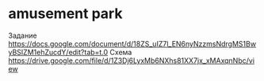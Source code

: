 # amusement park

Задание https://docs.google.com/document/d/18ZS_uIZ7l_EN6nyNzzmsNdrgMS1BwyBSIZM1ehZucdY/edit?tab=t.0
Схема https://drive.google.com/file/d/1Z3Dj6LyxMb6NXhs81XX7jx_xMAxqnNbc/view


<!-- draw.io diagram -->
<div class="mxgraph" style="max-width:100%;border:1px solid transparent;" data-mxgraph="{&quot;highlight&quot;:&quot;#0000ff&quot;,&quot;nav&quot;:true,&quot;resize&quot;:true,&quot;toolbar&quot;:&quot;zoom layers tags lightbox&quot;,&quot;edit&quot;:&quot;_blank&quot;,&quot;xml&quot;:&quot;&lt;mxfile host=\&quot;app.diagrams.net\&quot; agent=\&quot;Mozilla/5.0 (Windows NT 10.0; Win64; x64) AppleWebKit/537.36 (KHTML, like Gecko) Chrome/131.0.0.0 Safari/537.36\&quot; version=\&quot;25.0.1\&quot;&gt;\n  &lt;diagram name=\&quot;Страница — 1\&quot; id=\&quot;RF4iSrnE84l-Y9EoMq87\&quot;&gt;\n    &lt;mxGraphModel dx=\&quot;1050\&quot; dy=\&quot;530\&quot; grid=\&quot;1\&quot; gridSize=\&quot;10\&quot; guides=\&quot;1\&quot; tooltips=\&quot;1\&quot; connect=\&quot;1\&quot; arrows=\&quot;1\&quot; fold=\&quot;1\&quot; page=\&quot;1\&quot; pageScale=\&quot;1\&quot; pageWidth=\&quot;827\&quot; pageHeight=\&quot;1169\&quot; math=\&quot;0\&quot; shadow=\&quot;0\&quot;&gt;\n      &lt;root&gt;\n        &lt;mxCell id=\&quot;0\&quot; /&gt;\n        &lt;mxCell id=\&quot;1\&quot; parent=\&quot;0\&quot; /&gt;\n        &lt;mxCell id=\&quot;vb541RZdxGhZz5tZBBwe-1\&quot; value=\&quot;Парк&amp;amp;nbsp;\&quot; style=\&quot;swimlane;fontStyle=1;align=center;verticalAlign=top;childLayout=stackLayout;horizontal=1;startSize=26;horizontalStack=0;resizeParent=1;resizeParentMax=0;resizeLast=0;collapsible=1;marginBottom=0;whiteSpace=wrap;html=1;\&quot; parent=\&quot;1\&quot; vertex=\&quot;1\&quot;&gt;\n          &lt;mxGeometry x=\&quot;360\&quot; y=\&quot;70\&quot; width=\&quot;160\&quot; height=\&quot;112\&quot; as=\&quot;geometry\&quot; /&gt;\n        &lt;/mxCell&gt;\n        &lt;mxCell id=\&quot;vb541RZdxGhZz5tZBBwe-3\&quot; value=\&quot;\&quot; style=\&quot;line;strokeWidth=1;fillColor=none;align=left;verticalAlign=middle;spacingTop=-1;spacingLeft=3;spacingRight=3;rotatable=0;labelPosition=right;points=[];portConstraint=eastwest;strokeColor=inherit;\&quot; parent=\&quot;vb541RZdxGhZz5tZBBwe-1\&quot; vertex=\&quot;1\&quot;&gt;\n          &lt;mxGeometry y=\&quot;26\&quot; width=\&quot;160\&quot; height=\&quot;8\&quot; as=\&quot;geometry\&quot; /&gt;\n        &lt;/mxCell&gt;\n        &lt;mxCell id=\&quot;vb541RZdxGhZz5tZBBwe-4\&quot; value=\&quot;ДобавитьЛокацию(()\&quot; style=\&quot;text;strokeColor=none;fillColor=none;align=left;verticalAlign=top;spacingLeft=4;spacingRight=4;overflow=hidden;rotatable=0;points=[[0,0.5],[1,0.5]];portConstraint=eastwest;whiteSpace=wrap;html=1;\&quot; parent=\&quot;vb541RZdxGhZz5tZBBwe-1\&quot; vertex=\&quot;1\&quot;&gt;\n          &lt;mxGeometry y=\&quot;34\&quot; width=\&quot;160\&quot; height=\&quot;26\&quot; as=\&quot;geometry\&quot; /&gt;\n        &lt;/mxCell&gt;\n        &lt;mxCell id=\&quot;tom6LmjEW6-5-uyHCCxs-64\&quot; value=\&quot;УбратьЛокацию(()\&quot; style=\&quot;text;strokeColor=none;fillColor=none;align=left;verticalAlign=top;spacingLeft=4;spacingRight=4;overflow=hidden;rotatable=0;points=[[0,0.5],[1,0.5]];portConstraint=eastwest;whiteSpace=wrap;html=1;\&quot; parent=\&quot;vb541RZdxGhZz5tZBBwe-1\&quot; vertex=\&quot;1\&quot;&gt;\n          &lt;mxGeometry y=\&quot;60\&quot; width=\&quot;160\&quot; height=\&quot;26\&quot; as=\&quot;geometry\&quot; /&gt;\n        &lt;/mxCell&gt;\n        &lt;mxCell id=\&quot;tom6LmjEW6-5-uyHCCxs-65\&quot; value=\&quot;ПолучитьСписокЛокаций()\&quot; style=\&quot;text;strokeColor=none;fillColor=none;align=left;verticalAlign=top;spacingLeft=4;spacingRight=4;overflow=hidden;rotatable=0;points=[[0,0.5],[1,0.5]];portConstraint=eastwest;whiteSpace=wrap;html=1;\&quot; parent=\&quot;vb541RZdxGhZz5tZBBwe-1\&quot; vertex=\&quot;1\&quot;&gt;\n          &lt;mxGeometry y=\&quot;86\&quot; width=\&quot;160\&quot; height=\&quot;26\&quot; as=\&quot;geometry\&quot; /&gt;\n        &lt;/mxCell&gt;\n        &lt;mxCell id=\&quot;tom6LmjEW6-5-uyHCCxs-1\&quot; value=\&quot;Локация\&quot; style=\&quot;swimlane;fontStyle=1;align=center;verticalAlign=top;childLayout=stackLayout;horizontal=1;startSize=26;horizontalStack=0;resizeParent=1;resizeParentMax=0;resizeLast=0;collapsible=1;marginBottom=0;whiteSpace=wrap;html=1;\&quot; parent=\&quot;1\&quot; vertex=\&quot;1\&quot;&gt;\n          &lt;mxGeometry x=\&quot;360\&quot; y=\&quot;220\&quot; width=\&quot;160\&quot; height=\&quot;140\&quot; as=\&quot;geometry\&quot; /&gt;\n        &lt;/mxCell&gt;\n        &lt;mxCell id=\&quot;tom6LmjEW6-5-uyHCCxs-2\&quot; value=\&quot;адрес\&quot; style=\&quot;text;strokeColor=none;fillColor=none;align=left;verticalAlign=top;spacingLeft=4;spacingRight=4;overflow=hidden;rotatable=0;points=[[0,0.5],[1,0.5]];portConstraint=eastwest;whiteSpace=wrap;html=1;\&quot; parent=\&quot;tom6LmjEW6-5-uyHCCxs-1\&quot; vertex=\&quot;1\&quot;&gt;\n          &lt;mxGeometry y=\&quot;26\&quot; width=\&quot;160\&quot; height=\&quot;26\&quot; as=\&quot;geometry\&quot; /&gt;\n        &lt;/mxCell&gt;\n        &lt;mxCell id=\&quot;tom6LmjEW6-5-uyHCCxs-3\&quot; value=\&quot;\&quot; style=\&quot;line;strokeWidth=1;fillColor=none;align=left;verticalAlign=middle;spacingTop=-1;spacingLeft=3;spacingRight=3;rotatable=0;labelPosition=right;points=[];portConstraint=eastwest;strokeColor=inherit;\&quot; parent=\&quot;tom6LmjEW6-5-uyHCCxs-1\&quot; vertex=\&quot;1\&quot;&gt;\n          &lt;mxGeometry y=\&quot;52\&quot; width=\&quot;160\&quot; height=\&quot;8\&quot; as=\&quot;geometry\&quot; /&gt;\n        &lt;/mxCell&gt;\n        &lt;mxCell id=\&quot;tom6LmjEW6-5-uyHCCxs-4\&quot; value=\&quot;название\&quot; style=\&quot;text;strokeColor=none;fillColor=none;align=left;verticalAlign=top;spacingLeft=4;spacingRight=4;overflow=hidden;rotatable=0;points=[[0,0.5],[1,0.5]];portConstraint=eastwest;whiteSpace=wrap;html=1;\&quot; parent=\&quot;tom6LmjEW6-5-uyHCCxs-1\&quot; vertex=\&quot;1\&quot;&gt;\n          &lt;mxGeometry y=\&quot;60\&quot; width=\&quot;160\&quot; height=\&quot;30\&quot; as=\&quot;geometry\&quot; /&gt;\n        &lt;/mxCell&gt;\n        &lt;mxCell id=\&quot;tom6LmjEW6-5-uyHCCxs-74\&quot; value=\&quot;Время работы&amp;lt;div&amp;gt;статус&amp;lt;/div&amp;gt;\&quot; style=\&quot;text;strokeColor=none;fillColor=none;align=left;verticalAlign=top;spacingLeft=4;spacingRight=4;overflow=hidden;rotatable=0;points=[[0,0.5],[1,0.5]];portConstraint=eastwest;whiteSpace=wrap;html=1;\&quot; parent=\&quot;tom6LmjEW6-5-uyHCCxs-1\&quot; vertex=\&quot;1\&quot;&gt;\n          &lt;mxGeometry y=\&quot;90\&quot; width=\&quot;160\&quot; height=\&quot;50\&quot; as=\&quot;geometry\&quot; /&gt;\n        &lt;/mxCell&gt;\n        &lt;mxCell id=\&quot;RtEGrXUsk23A1sywz_Gm-15\&quot; style=\&quot;edgeStyle=orthogonalEdgeStyle;rounded=0;orthogonalLoop=1;jettySize=auto;html=1;exitX=0.5;exitY=0;exitDx=0;exitDy=0;\&quot; parent=\&quot;1\&quot; source=\&quot;tom6LmjEW6-5-uyHCCxs-16\&quot; target=\&quot;tom6LmjEW6-5-uyHCCxs-69\&quot; edge=\&quot;1\&quot;&gt;\n          &lt;mxGeometry relative=\&quot;1\&quot; as=\&quot;geometry\&quot; /&gt;\n        &lt;/mxCell&gt;\n        &lt;mxCell id=\&quot;tom6LmjEW6-5-uyHCCxs-16\&quot; value=\&quot;Театр\&quot; style=\&quot;swimlane;fontStyle=1;align=center;verticalAlign=top;childLayout=stackLayout;horizontal=1;startSize=26;horizontalStack=0;resizeParent=1;resizeParentMax=0;resizeLast=0;collapsible=1;marginBottom=0;whiteSpace=wrap;html=1;\&quot; parent=\&quot;1\&quot; vertex=\&quot;1\&quot;&gt;\n          &lt;mxGeometry x=\&quot;200\&quot; y=\&quot;499\&quot; width=\&quot;160\&quot; height=\&quot;86\&quot; as=\&quot;geometry\&quot; /&gt;\n        &lt;/mxCell&gt;\n        &lt;mxCell id=\&quot;tom6LmjEW6-5-uyHCCxs-17\&quot; value=\&quot;время до сеанса (билет)\&quot; style=\&quot;text;strokeColor=none;fillColor=none;align=left;verticalAlign=top;spacingLeft=4;spacingRight=4;overflow=hidden;rotatable=0;points=[[0,0.5],[1,0.5]];portConstraint=eastwest;whiteSpace=wrap;html=1;\&quot; parent=\&quot;tom6LmjEW6-5-uyHCCxs-16\&quot; vertex=\&quot;1\&quot;&gt;\n          &lt;mxGeometry y=\&quot;26\&quot; width=\&quot;160\&quot; height=\&quot;26\&quot; as=\&quot;geometry\&quot; /&gt;\n        &lt;/mxCell&gt;\n        &lt;mxCell id=\&quot;tom6LmjEW6-5-uyHCCxs-18\&quot; value=\&quot;\&quot; style=\&quot;line;strokeWidth=1;fillColor=none;align=left;verticalAlign=middle;spacingTop=-1;spacingLeft=3;spacingRight=3;rotatable=0;labelPosition=right;points=[];portConstraint=eastwest;strokeColor=inherit;\&quot; parent=\&quot;tom6LmjEW6-5-uyHCCxs-16\&quot; vertex=\&quot;1\&quot;&gt;\n          &lt;mxGeometry y=\&quot;52\&quot; width=\&quot;160\&quot; height=\&quot;8\&quot; as=\&quot;geometry\&quot; /&gt;\n        &lt;/mxCell&gt;\n        &lt;mxCell id=\&quot;tom6LmjEW6-5-uyHCCxs-19\&quot; value=\&quot;список актеров\&quot; style=\&quot;text;strokeColor=none;fillColor=none;align=left;verticalAlign=top;spacingLeft=4;spacingRight=4;overflow=hidden;rotatable=0;points=[[0,0.5],[1,0.5]];portConstraint=eastwest;whiteSpace=wrap;html=1;\&quot; parent=\&quot;tom6LmjEW6-5-uyHCCxs-16\&quot; vertex=\&quot;1\&quot;&gt;\n          &lt;mxGeometry y=\&quot;60\&quot; width=\&quot;160\&quot; height=\&quot;26\&quot; as=\&quot;geometry\&quot; /&gt;\n        &lt;/mxCell&gt;\n        &lt;mxCell id=\&quot;tom6LmjEW6-5-uyHCCxs-22\&quot; value=\&quot;Магазин\&quot; style=\&quot;swimlane;fontStyle=1;align=center;verticalAlign=top;childLayout=stackLayout;horizontal=1;startSize=26;horizontalStack=0;resizeParent=1;resizeParentMax=0;resizeLast=0;collapsible=1;marginBottom=0;whiteSpace=wrap;html=1;\&quot; parent=\&quot;1\&quot; vertex=\&quot;1\&quot;&gt;\n          &lt;mxGeometry x=\&quot;720\&quot; y=\&quot;470\&quot; width=\&quot;160\&quot; height=\&quot;60\&quot; as=\&quot;geometry\&quot; /&gt;\n        &lt;/mxCell&gt;\n        &lt;mxCell id=\&quot;tom6LmjEW6-5-uyHCCxs-23\&quot; value=\&quot;склад\&quot; style=\&quot;text;strokeColor=none;fillColor=none;align=left;verticalAlign=top;spacingLeft=4;spacingRight=4;overflow=hidden;rotatable=0;points=[[0,0.5],[1,0.5]];portConstraint=eastwest;whiteSpace=wrap;html=1;\&quot; parent=\&quot;tom6LmjEW6-5-uyHCCxs-22\&quot; vertex=\&quot;1\&quot;&gt;\n          &lt;mxGeometry y=\&quot;26\&quot; width=\&quot;160\&quot; height=\&quot;26\&quot; as=\&quot;geometry\&quot; /&gt;\n        &lt;/mxCell&gt;\n        &lt;mxCell id=\&quot;tom6LmjEW6-5-uyHCCxs-24\&quot; value=\&quot;\&quot; style=\&quot;line;strokeWidth=1;fillColor=none;align=left;verticalAlign=middle;spacingTop=-1;spacingLeft=3;spacingRight=3;rotatable=0;labelPosition=right;points=[];portConstraint=eastwest;strokeColor=inherit;\&quot; parent=\&quot;tom6LmjEW6-5-uyHCCxs-22\&quot; vertex=\&quot;1\&quot;&gt;\n          &lt;mxGeometry y=\&quot;52\&quot; width=\&quot;160\&quot; height=\&quot;8\&quot; as=\&quot;geometry\&quot; /&gt;\n        &lt;/mxCell&gt;\n        &lt;mxCell id=\&quot;RtEGrXUsk23A1sywz_Gm-21\&quot; style=\&quot;edgeStyle=orthogonalEdgeStyle;rounded=0;orthogonalLoop=1;jettySize=auto;html=1;exitX=0.25;exitY=0;exitDx=0;exitDy=0;\&quot; parent=\&quot;1\&quot; source=\&quot;tom6LmjEW6-5-uyHCCxs-6\&quot; target=\&quot;tom6LmjEW6-5-uyHCCxs-69\&quot; edge=\&quot;1\&quot;&gt;\n          &lt;mxGeometry relative=\&quot;1\&quot; as=\&quot;geometry\&quot; /&gt;\n        &lt;/mxCell&gt;\n        &lt;mxCell id=\&quot;tom6LmjEW6-5-uyHCCxs-6\&quot; value=\&quot;Аттракцион\&quot; style=\&quot;swimlane;fontStyle=1;align=center;verticalAlign=top;childLayout=stackLayout;horizontal=1;startSize=26;horizontalStack=0;resizeParent=1;resizeParentMax=0;resizeLast=0;collapsible=1;marginBottom=0;whiteSpace=wrap;html=1;\&quot; parent=\&quot;1\&quot; vertex=\&quot;1\&quot;&gt;\n          &lt;mxGeometry y=\&quot;499\&quot; width=\&quot;160\&quot; height=\&quot;170\&quot; as=\&quot;geometry\&quot; /&gt;\n        &lt;/mxCell&gt;\n        &lt;mxCell id=\&quot;tom6LmjEW6-5-uyHCCxs-7\&quot; value=\&quot;время работы в минутах&amp;lt;div&amp;gt;уровень фана&amp;lt;/div&amp;gt;\&quot; style=\&quot;text;strokeColor=none;fillColor=none;align=left;verticalAlign=top;spacingLeft=4;spacingRight=4;overflow=hidden;rotatable=0;points=[[0,0.5],[1,0.5]];portConstraint=eastwest;whiteSpace=wrap;html=1;\&quot; parent=\&quot;tom6LmjEW6-5-uyHCCxs-6\&quot; vertex=\&quot;1\&quot;&gt;\n          &lt;mxGeometry y=\&quot;26\&quot; width=\&quot;160\&quot; height=\&quot;44\&quot; as=\&quot;geometry\&quot; /&gt;\n        &lt;/mxCell&gt;\n        &lt;mxCell id=\&quot;tom6LmjEW6-5-uyHCCxs-8\&quot; value=\&quot;\&quot; style=\&quot;line;strokeWidth=1;fillColor=none;align=left;verticalAlign=middle;spacingTop=-1;spacingLeft=3;spacingRight=3;rotatable=0;labelPosition=right;points=[];portConstraint=eastwest;strokeColor=inherit;\&quot; parent=\&quot;tom6LmjEW6-5-uyHCCxs-6\&quot; vertex=\&quot;1\&quot;&gt;\n          &lt;mxGeometry y=\&quot;70\&quot; width=\&quot;160\&quot; height=\&quot;100\&quot; as=\&quot;geometry\&quot; /&gt;\n        &lt;/mxCell&gt;\n        &lt;mxCell id=\&quot;vb541RZdxGhZz5tZBBwe-9\&quot; value=\&quot;Фудкорт\&quot; style=\&quot;swimlane;fontStyle=1;align=center;verticalAlign=top;childLayout=stackLayout;horizontal=1;startSize=26;horizontalStack=0;resizeParent=1;resizeParentMax=0;resizeLast=0;collapsible=1;marginBottom=0;whiteSpace=wrap;html=1;\&quot; parent=\&quot;1\&quot; vertex=\&quot;1\&quot;&gt;\n          &lt;mxGeometry x=\&quot;480\&quot; y=\&quot;470\&quot; width=\&quot;160\&quot; height=\&quot;86\&quot; as=\&quot;geometry\&quot; /&gt;\n        &lt;/mxCell&gt;\n        &lt;mxCell id=\&quot;vb541RZdxGhZz5tZBBwe-10\&quot; value=\&quot;меню\&quot; style=\&quot;text;strokeColor=none;fillColor=none;align=left;verticalAlign=top;spacingLeft=4;spacingRight=4;overflow=hidden;rotatable=0;points=[[0,0.5],[1,0.5]];portConstraint=eastwest;whiteSpace=wrap;html=1;\&quot; parent=\&quot;vb541RZdxGhZz5tZBBwe-9\&quot; vertex=\&quot;1\&quot;&gt;\n          &lt;mxGeometry y=\&quot;26\&quot; width=\&quot;160\&quot; height=\&quot;26\&quot; as=\&quot;geometry\&quot; /&gt;\n        &lt;/mxCell&gt;\n        &lt;mxCell id=\&quot;vb541RZdxGhZz5tZBBwe-11\&quot; value=\&quot;\&quot; style=\&quot;line;strokeWidth=1;fillColor=none;align=left;verticalAlign=middle;spacingTop=-1;spacingLeft=3;spacingRight=3;rotatable=0;labelPosition=right;points=[];portConstraint=eastwest;strokeColor=inherit;\&quot; parent=\&quot;vb541RZdxGhZz5tZBBwe-9\&quot; vertex=\&quot;1\&quot;&gt;\n          &lt;mxGeometry y=\&quot;52\&quot; width=\&quot;160\&quot; height=\&quot;8\&quot; as=\&quot;geometry\&quot; /&gt;\n        &lt;/mxCell&gt;\n        &lt;mxCell id=\&quot;vb541RZdxGhZz5tZBBwe-12\&quot; value=\&quot;+ method(type): type\&quot; style=\&quot;text;strokeColor=none;fillColor=none;align=left;verticalAlign=top;spacingLeft=4;spacingRight=4;overflow=hidden;rotatable=0;points=[[0,0.5],[1,0.5]];portConstraint=eastwest;whiteSpace=wrap;html=1;\&quot; parent=\&quot;vb541RZdxGhZz5tZBBwe-9\&quot; vertex=\&quot;1\&quot;&gt;\n          &lt;mxGeometry y=\&quot;60\&quot; width=\&quot;160\&quot; height=\&quot;26\&quot; as=\&quot;geometry\&quot; /&gt;\n        &lt;/mxCell&gt;\n        &lt;mxCell id=\&quot;cv1jbUHyHnbhg2Uhk9J1-2\&quot; style=\&quot;edgeStyle=orthogonalEdgeStyle;rounded=0;orthogonalLoop=1;jettySize=auto;html=1;exitX=0.5;exitY=0;exitDx=0;exitDy=0;entryX=1;entryY=0.5;entryDx=0;entryDy=0;\&quot; parent=\&quot;1\&quot; source=\&quot;tom6LmjEW6-5-uyHCCxs-31\&quot; target=\&quot;vb541RZdxGhZz5tZBBwe-12\&quot; edge=\&quot;1\&quot;&gt;\n          &lt;mxGeometry relative=\&quot;1\&quot; as=\&quot;geometry\&quot; /&gt;\n        &lt;/mxCell&gt;\n        &lt;mxCell id=\&quot;tom6LmjEW6-5-uyHCCxs-31\&quot; value=\&quot;Кафе\&quot; style=\&quot;swimlane;fontStyle=1;align=center;verticalAlign=top;childLayout=stackLayout;horizontal=1;startSize=26;horizontalStack=0;resizeParent=1;resizeParentMax=0;resizeLast=0;collapsible=1;marginBottom=0;whiteSpace=wrap;html=1;\&quot; parent=\&quot;1\&quot; vertex=\&quot;1\&quot;&gt;\n          &lt;mxGeometry x=\&quot;600\&quot; y=\&quot;610\&quot; width=\&quot;150\&quot; height=\&quot;110\&quot; as=\&quot;geometry\&quot; /&gt;\n        &lt;/mxCell&gt;\n        &lt;mxCell id=\&quot;tom6LmjEW6-5-uyHCCxs-32\&quot; value=\&quot;ценовая категория\&quot; style=\&quot;text;strokeColor=none;fillColor=none;align=left;verticalAlign=top;spacingLeft=4;spacingRight=4;overflow=hidden;rotatable=0;points=[[0,0.5],[1,0.5]];portConstraint=eastwest;whiteSpace=wrap;html=1;\&quot; parent=\&quot;tom6LmjEW6-5-uyHCCxs-31\&quot; vertex=\&quot;1\&quot;&gt;\n          &lt;mxGeometry y=\&quot;26\&quot; width=\&quot;150\&quot; height=\&quot;26\&quot; as=\&quot;geometry\&quot; /&gt;\n        &lt;/mxCell&gt;\n        &lt;mxCell id=\&quot;tom6LmjEW6-5-uyHCCxs-33\&quot; value=\&quot;\&quot; style=\&quot;line;strokeWidth=1;fillColor=none;align=left;verticalAlign=middle;spacingTop=-1;spacingLeft=3;spacingRight=3;rotatable=0;labelPosition=right;points=[];portConstraint=eastwest;strokeColor=inherit;\&quot; parent=\&quot;tom6LmjEW6-5-uyHCCxs-31\&quot; vertex=\&quot;1\&quot;&gt;\n          &lt;mxGeometry y=\&quot;52\&quot; width=\&quot;150\&quot; height=\&quot;8\&quot; as=\&quot;geometry\&quot; /&gt;\n        &lt;/mxCell&gt;\n        &lt;mxCell id=\&quot;tom6LmjEW6-5-uyHCCxs-34\&quot; value=\&quot;тип(рест кафе, фастфуд)\&quot; style=\&quot;text;strokeColor=none;fillColor=none;align=left;verticalAlign=top;spacingLeft=4;spacingRight=4;overflow=hidden;rotatable=0;points=[[0,0.5],[1,0.5]];portConstraint=eastwest;whiteSpace=wrap;html=1;\&quot; parent=\&quot;tom6LmjEW6-5-uyHCCxs-31\&quot; vertex=\&quot;1\&quot;&gt;\n          &lt;mxGeometry y=\&quot;60\&quot; width=\&quot;150\&quot; height=\&quot;50\&quot; as=\&quot;geometry\&quot; /&gt;\n        &lt;/mxCell&gt;\n        &lt;mxCell id=\&quot;cv1jbUHyHnbhg2Uhk9J1-1\&quot; style=\&quot;edgeStyle=orthogonalEdgeStyle;rounded=0;orthogonalLoop=1;jettySize=auto;html=1;exitX=0.5;exitY=0;exitDx=0;exitDy=0;entryX=0;entryY=0.5;entryDx=0;entryDy=0;\&quot; parent=\&quot;1\&quot; source=\&quot;tom6LmjEW6-5-uyHCCxs-11\&quot; target=\&quot;vb541RZdxGhZz5tZBBwe-12\&quot; edge=\&quot;1\&quot;&gt;\n          &lt;mxGeometry relative=\&quot;1\&quot; as=\&quot;geometry\&quot; /&gt;\n        &lt;/mxCell&gt;\n        &lt;mxCell id=\&quot;tom6LmjEW6-5-uyHCCxs-11\&quot; value=\&quot;Киоск с десертами\&quot; style=\&quot;swimlane;fontStyle=1;align=center;verticalAlign=top;childLayout=stackLayout;horizontal=1;startSize=26;horizontalStack=0;resizeParent=1;resizeParentMax=0;resizeLast=0;collapsible=1;marginBottom=0;whiteSpace=wrap;html=1;\&quot; parent=\&quot;1\&quot; vertex=\&quot;1\&quot;&gt;\n          &lt;mxGeometry x=\&quot;360\&quot; y=\&quot;610\&quot; width=\&quot;160\&quot; height=\&quot;60\&quot; as=\&quot;geometry\&quot; /&gt;\n        &lt;/mxCell&gt;\n        &lt;mxCell id=\&quot;tom6LmjEW6-5-uyHCCxs-12\&quot; value=\&quot;главный десерт\&quot; style=\&quot;text;strokeColor=none;fillColor=none;align=left;verticalAlign=top;spacingLeft=4;spacingRight=4;overflow=hidden;rotatable=0;points=[[0,0.5],[1,0.5]];portConstraint=eastwest;whiteSpace=wrap;html=1;\&quot; parent=\&quot;tom6LmjEW6-5-uyHCCxs-11\&quot; vertex=\&quot;1\&quot;&gt;\n          &lt;mxGeometry y=\&quot;26\&quot; width=\&quot;160\&quot; height=\&quot;26\&quot; as=\&quot;geometry\&quot; /&gt;\n        &lt;/mxCell&gt;\n        &lt;mxCell id=\&quot;tom6LmjEW6-5-uyHCCxs-13\&quot; value=\&quot;\&quot; style=\&quot;line;strokeWidth=1;fillColor=none;align=left;verticalAlign=middle;spacingTop=-1;spacingLeft=3;spacingRight=3;rotatable=0;labelPosition=right;points=[];portConstraint=eastwest;strokeColor=inherit;\&quot; parent=\&quot;tom6LmjEW6-5-uyHCCxs-11\&quot; vertex=\&quot;1\&quot;&gt;\n          &lt;mxGeometry y=\&quot;52\&quot; width=\&quot;160\&quot; height=\&quot;8\&quot; as=\&quot;geometry\&quot; /&gt;\n        &lt;/mxCell&gt;\n        &lt;mxCell id=\&quot;tom6LmjEW6-5-uyHCCxs-36\&quot; value=\&quot;Товар\&quot; style=\&quot;swimlane;fontStyle=1;align=center;verticalAlign=top;childLayout=stackLayout;horizontal=1;startSize=26;horizontalStack=0;resizeParent=1;resizeParentMax=0;resizeLast=0;collapsible=1;marginBottom=0;whiteSpace=wrap;html=1;\&quot; parent=\&quot;1\&quot; vertex=\&quot;1\&quot;&gt;\n          &lt;mxGeometry x=\&quot;590\&quot; y=\&quot;780\&quot; width=\&quot;160\&quot; height=\&quot;134\&quot; as=\&quot;geometry\&quot; /&gt;\n        &lt;/mxCell&gt;\n        &lt;mxCell id=\&quot;tom6LmjEW6-5-uyHCCxs-37\&quot; value=\&quot;+ Срок годности&amp;lt;div&amp;gt;&amp;lt;span style=&amp;quot;background-color: initial;&amp;quot;&amp;gt;+ цена&amp;lt;/span&amp;gt;&amp;lt;/div&amp;gt;&amp;lt;div&amp;gt;&amp;lt;span style=&amp;quot;background-color: initial;&amp;quot;&amp;gt;+ описание&amp;lt;/span&amp;gt;&amp;lt;/div&amp;gt;\&quot; style=\&quot;text;strokeColor=none;fillColor=none;align=left;verticalAlign=top;spacingLeft=4;spacingRight=4;overflow=hidden;rotatable=0;points=[[0,0.5],[1,0.5]];portConstraint=eastwest;whiteSpace=wrap;html=1;\&quot; parent=\&quot;tom6LmjEW6-5-uyHCCxs-36\&quot; vertex=\&quot;1\&quot;&gt;\n          &lt;mxGeometry y=\&quot;26\&quot; width=\&quot;160\&quot; height=\&quot;74\&quot; as=\&quot;geometry\&quot; /&gt;\n        &lt;/mxCell&gt;\n        &lt;mxCell id=\&quot;tom6LmjEW6-5-uyHCCxs-38\&quot; value=\&quot;\&quot; style=\&quot;line;strokeWidth=1;fillColor=none;align=left;verticalAlign=middle;spacingTop=-1;spacingLeft=3;spacingRight=3;rotatable=0;labelPosition=right;points=[];portConstraint=eastwest;strokeColor=inherit;\&quot; parent=\&quot;tom6LmjEW6-5-uyHCCxs-36\&quot; vertex=\&quot;1\&quot;&gt;\n          &lt;mxGeometry y=\&quot;100\&quot; width=\&quot;160\&quot; height=\&quot;8\&quot; as=\&quot;geometry\&quot; /&gt;\n        &lt;/mxCell&gt;\n        &lt;mxCell id=\&quot;tom6LmjEW6-5-uyHCCxs-39\&quot; value=\&quot;+ заказать(купить)\&quot; style=\&quot;text;strokeColor=none;fillColor=none;align=left;verticalAlign=top;spacingLeft=4;spacingRight=4;overflow=hidden;rotatable=0;points=[[0,0.5],[1,0.5]];portConstraint=eastwest;whiteSpace=wrap;html=1;\&quot; parent=\&quot;tom6LmjEW6-5-uyHCCxs-36\&quot; vertex=\&quot;1\&quot;&gt;\n          &lt;mxGeometry y=\&quot;108\&quot; width=\&quot;160\&quot; height=\&quot;26\&quot; as=\&quot;geometry\&quot; /&gt;\n        &lt;/mxCell&gt;\n        &lt;mxCell id=\&quot;tom6LmjEW6-5-uyHCCxs-44\&quot; value=\&quot;Еда\&quot; style=\&quot;swimlane;fontStyle=1;align=center;verticalAlign=top;childLayout=stackLayout;horizontal=1;startSize=26;horizontalStack=0;resizeParent=1;resizeParentMax=0;resizeLast=0;collapsible=1;marginBottom=0;whiteSpace=wrap;html=1;\&quot; parent=\&quot;1\&quot; vertex=\&quot;1\&quot;&gt;\n          &lt;mxGeometry x=\&quot;280\&quot; y=\&quot;780\&quot; width=\&quot;160\&quot; height=\&quot;108\&quot; as=\&quot;geometry\&quot; /&gt;\n        &lt;/mxCell&gt;\n        &lt;mxCell id=\&quot;tom6LmjEW6-5-uyHCCxs-45\&quot; value=\&quot;+ Состав&amp;lt;div&amp;gt;&amp;lt;span style=&amp;quot;background-color: initial;&amp;quot;&amp;gt;+ вес&amp;lt;/span&amp;gt;&amp;lt;/div&amp;gt;&amp;lt;div&amp;gt;+ пищевая ценность&amp;lt;/div&amp;gt;\&quot; style=\&quot;text;strokeColor=none;fillColor=none;align=left;verticalAlign=top;spacingLeft=4;spacingRight=4;overflow=hidden;rotatable=0;points=[[0,0.5],[1,0.5]];portConstraint=eastwest;whiteSpace=wrap;html=1;\&quot; parent=\&quot;tom6LmjEW6-5-uyHCCxs-44\&quot; vertex=\&quot;1\&quot;&gt;\n          &lt;mxGeometry y=\&quot;26\&quot; width=\&quot;160\&quot; height=\&quot;74\&quot; as=\&quot;geometry\&quot; /&gt;\n        &lt;/mxCell&gt;\n        &lt;mxCell id=\&quot;tom6LmjEW6-5-uyHCCxs-46\&quot; value=\&quot;\&quot; style=\&quot;line;strokeWidth=1;fillColor=none;align=left;verticalAlign=middle;spacingTop=-1;spacingLeft=3;spacingRight=3;rotatable=0;labelPosition=right;points=[];portConstraint=eastwest;strokeColor=inherit;\&quot; parent=\&quot;tom6LmjEW6-5-uyHCCxs-44\&quot; vertex=\&quot;1\&quot;&gt;\n          &lt;mxGeometry y=\&quot;100\&quot; width=\&quot;160\&quot; height=\&quot;8\&quot; as=\&quot;geometry\&quot; /&gt;\n        &lt;/mxCell&gt;\n        &lt;mxCell id=\&quot;tom6LmjEW6-5-uyHCCxs-66\&quot; value=\&quot;Локация с действием\&quot; style=\&quot;swimlane;fontStyle=1;align=center;verticalAlign=top;childLayout=stackLayout;horizontal=1;startSize=26;horizontalStack=0;resizeParent=1;resizeParentMax=0;resizeLast=0;collapsible=1;marginBottom=0;whiteSpace=wrap;html=1;\&quot; parent=\&quot;1\&quot; vertex=\&quot;1\&quot;&gt;\n          &lt;mxGeometry x=\&quot;80\&quot; y=\&quot;330\&quot; width=\&quot;160\&quot; height=\&quot;140\&quot; as=\&quot;geometry\&quot; /&gt;\n        &lt;/mxCell&gt;\n        &lt;mxCell id=\&quot;tom6LmjEW6-5-uyHCCxs-67\&quot; value=\&quot;расписание&amp;lt;div&amp;gt;&amp;lt;br&amp;gt;&amp;lt;/div&amp;gt;\&quot; style=\&quot;text;strokeColor=none;fillColor=none;align=left;verticalAlign=top;spacingLeft=4;spacingRight=4;overflow=hidden;rotatable=0;points=[[0,0.5],[1,0.5]];portConstraint=eastwest;whiteSpace=wrap;html=1;\&quot; parent=\&quot;tom6LmjEW6-5-uyHCCxs-66\&quot; vertex=\&quot;1\&quot;&gt;\n          &lt;mxGeometry y=\&quot;26\&quot; width=\&quot;160\&quot; height=\&quot;26\&quot; as=\&quot;geometry\&quot; /&gt;\n        &lt;/mxCell&gt;\n        &lt;mxCell id=\&quot;tom6LmjEW6-5-uyHCCxs-68\&quot; value=\&quot;\&quot; style=\&quot;line;strokeWidth=1;fillColor=none;align=left;verticalAlign=middle;spacingTop=-1;spacingLeft=3;spacingRight=3;rotatable=0;labelPosition=right;points=[];portConstraint=eastwest;strokeColor=inherit;\&quot; parent=\&quot;tom6LmjEW6-5-uyHCCxs-66\&quot; vertex=\&quot;1\&quot;&gt;\n          &lt;mxGeometry y=\&quot;52\&quot; width=\&quot;160\&quot; height=\&quot;8\&quot; as=\&quot;geometry\&quot; /&gt;\n        &lt;/mxCell&gt;\n        &lt;mxCell id=\&quot;tom6LmjEW6-5-uyHCCxs-69\&quot; value=\&quot;количество мест&amp;lt;div&amp;gt;&amp;lt;div&amp;gt;&amp;amp;nbsp;забронировать билет (метод)&amp;lt;/div&amp;gt;&amp;lt;/div&amp;gt;&amp;lt;div&amp;gt;&amp;lt;div&amp;gt;возраст минимальный&amp;lt;/div&amp;gt;&amp;lt;/div&amp;gt;\&quot; style=\&quot;text;strokeColor=none;fillColor=none;align=left;verticalAlign=top;spacingLeft=4;spacingRight=4;overflow=hidden;rotatable=0;points=[[0,0.5],[1,0.5]];portConstraint=eastwest;whiteSpace=wrap;html=1;\&quot; parent=\&quot;tom6LmjEW6-5-uyHCCxs-66\&quot; vertex=\&quot;1\&quot;&gt;\n          &lt;mxGeometry y=\&quot;60\&quot; width=\&quot;160\&quot; height=\&quot;80\&quot; as=\&quot;geometry\&quot; /&gt;\n        &lt;/mxCell&gt;\n        &lt;mxCell id=\&quot;tom6LmjEW6-5-uyHCCxs-70\&quot; value=\&quot;ЛокацияСТоварами\&quot; style=\&quot;swimlane;fontStyle=1;align=center;verticalAlign=top;childLayout=stackLayout;horizontal=1;startSize=26;horizontalStack=0;resizeParent=1;resizeParentMax=0;resizeLast=0;collapsible=1;marginBottom=0;whiteSpace=wrap;html=1;\&quot; parent=\&quot;1\&quot; vertex=\&quot;1\&quot;&gt;\n          &lt;mxGeometry x=\&quot;595\&quot; y=\&quot;290\&quot; width=\&quot;160\&quot; height=\&quot;110\&quot; as=\&quot;geometry\&quot; /&gt;\n        &lt;/mxCell&gt;\n        &lt;mxCell id=\&quot;tom6LmjEW6-5-uyHCCxs-71\&quot; value=\&quot;Добавить товар\&quot; style=\&quot;text;strokeColor=none;fillColor=none;align=left;verticalAlign=top;spacingLeft=4;spacingRight=4;overflow=hidden;rotatable=0;points=[[0,0.5],[1,0.5]];portConstraint=eastwest;whiteSpace=wrap;html=1;\&quot; parent=\&quot;tom6LmjEW6-5-uyHCCxs-70\&quot; vertex=\&quot;1\&quot;&gt;\n          &lt;mxGeometry y=\&quot;26\&quot; width=\&quot;160\&quot; height=\&quot;26\&quot; as=\&quot;geometry\&quot; /&gt;\n        &lt;/mxCell&gt;\n        &lt;mxCell id=\&quot;tom6LmjEW6-5-uyHCCxs-72\&quot; value=\&quot;\&quot; style=\&quot;line;strokeWidth=1;fillColor=none;align=left;verticalAlign=middle;spacingTop=-1;spacingLeft=3;spacingRight=3;rotatable=0;labelPosition=right;points=[];portConstraint=eastwest;strokeColor=inherit;\&quot; parent=\&quot;tom6LmjEW6-5-uyHCCxs-70\&quot; vertex=\&quot;1\&quot;&gt;\n          &lt;mxGeometry y=\&quot;52\&quot; width=\&quot;160\&quot; height=\&quot;8\&quot; as=\&quot;geometry\&quot; /&gt;\n        &lt;/mxCell&gt;\n        &lt;mxCell id=\&quot;tom6LmjEW6-5-uyHCCxs-73\&quot; value=\&quot;акции&amp;lt;div&amp;gt;&amp;lt;br&amp;gt;&amp;lt;/div&amp;gt;\&quot; style=\&quot;text;strokeColor=none;fillColor=none;align=left;verticalAlign=top;spacingLeft=4;spacingRight=4;overflow=hidden;rotatable=0;points=[[0,0.5],[1,0.5]];portConstraint=eastwest;whiteSpace=wrap;html=1;\&quot; parent=\&quot;tom6LmjEW6-5-uyHCCxs-70\&quot; vertex=\&quot;1\&quot;&gt;\n          &lt;mxGeometry y=\&quot;60\&quot; width=\&quot;160\&quot; height=\&quot;50\&quot; as=\&quot;geometry\&quot; /&gt;\n        &lt;/mxCell&gt;\n        &lt;mxCell id=\&quot;N6UEIoHfwcBqHQCprNDZ-12\&quot; style=\&quot;edgeStyle=orthogonalEdgeStyle;rounded=0;orthogonalLoop=1;jettySize=auto;html=1;exitX=0.673;exitY=0;exitDx=0;exitDy=0;entryX=0.994;entryY=0.064;entryDx=0;entryDy=0;exitPerimeter=0;entryPerimeter=0;\&quot; parent=\&quot;1\&quot; source=\&quot;tom6LmjEW6-5-uyHCCxs-22\&quot; target=\&quot;tom6LmjEW6-5-uyHCCxs-73\&quot; edge=\&quot;1\&quot;&gt;\n          &lt;mxGeometry relative=\&quot;1\&quot; as=\&quot;geometry\&quot; /&gt;\n        &lt;/mxCell&gt;\n        &lt;mxCell id=\&quot;tom6LmjEW6-5-uyHCCxs-75\&quot; value=\&quot;Действие-представление\&quot; style=\&quot;swimlane;fontStyle=1;align=center;verticalAlign=top;childLayout=stackLayout;horizontal=1;startSize=26;horizontalStack=0;resizeParent=1;resizeParentMax=0;resizeLast=0;collapsible=1;marginBottom=0;whiteSpace=wrap;html=1;\&quot; parent=\&quot;1\&quot; vertex=\&quot;1\&quot;&gt;\n          &lt;mxGeometry x=\&quot;60\&quot; y=\&quot;694\&quot; width=\&quot;160\&quot; height=\&quot;86\&quot; as=\&quot;geometry\&quot; /&gt;\n        &lt;/mxCell&gt;\n        &lt;mxCell id=\&quot;tom6LmjEW6-5-uyHCCxs-76\&quot; value=\&quot;действие\&quot; style=\&quot;text;strokeColor=none;fillColor=none;align=left;verticalAlign=top;spacingLeft=4;spacingRight=4;overflow=hidden;rotatable=0;points=[[0,0.5],[1,0.5]];portConstraint=eastwest;whiteSpace=wrap;html=1;\&quot; parent=\&quot;tom6LmjEW6-5-uyHCCxs-75\&quot; vertex=\&quot;1\&quot;&gt;\n          &lt;mxGeometry y=\&quot;26\&quot; width=\&quot;160\&quot; height=\&quot;26\&quot; as=\&quot;geometry\&quot; /&gt;\n        &lt;/mxCell&gt;\n        &lt;mxCell id=\&quot;tom6LmjEW6-5-uyHCCxs-77\&quot; value=\&quot;\&quot; style=\&quot;line;strokeWidth=1;fillColor=none;align=left;verticalAlign=middle;spacingTop=-1;spacingLeft=3;spacingRight=3;rotatable=0;labelPosition=right;points=[];portConstraint=eastwest;strokeColor=inherit;\&quot; parent=\&quot;tom6LmjEW6-5-uyHCCxs-75\&quot; vertex=\&quot;1\&quot;&gt;\n          &lt;mxGeometry y=\&quot;52\&quot; width=\&quot;160\&quot; height=\&quot;8\&quot; as=\&quot;geometry\&quot; /&gt;\n        &lt;/mxCell&gt;\n        &lt;mxCell id=\&quot;tom6LmjEW6-5-uyHCCxs-78\&quot; value=\&quot;начало\&quot; style=\&quot;text;strokeColor=none;fillColor=none;align=left;verticalAlign=top;spacingLeft=4;spacingRight=4;overflow=hidden;rotatable=0;points=[[0,0.5],[1,0.5]];portConstraint=eastwest;whiteSpace=wrap;html=1;\&quot; parent=\&quot;tom6LmjEW6-5-uyHCCxs-75\&quot; vertex=\&quot;1\&quot;&gt;\n          &lt;mxGeometry y=\&quot;60\&quot; width=\&quot;160\&quot; height=\&quot;26\&quot; as=\&quot;geometry\&quot; /&gt;\n        &lt;/mxCell&gt;\n        &lt;mxCell id=\&quot;RtEGrXUsk23A1sywz_Gm-8\&quot; style=\&quot;edgeStyle=orthogonalEdgeStyle;rounded=0;orthogonalLoop=1;jettySize=auto;html=1;exitX=1;exitY=0.5;exitDx=0;exitDy=0;entryX=0;entryY=0.5;entryDx=0;entryDy=0;\&quot; parent=\&quot;1\&quot; source=\&quot;tom6LmjEW6-5-uyHCCxs-45\&quot; target=\&quot;tom6LmjEW6-5-uyHCCxs-37\&quot; edge=\&quot;1\&quot;&gt;\n          &lt;mxGeometry relative=\&quot;1\&quot; as=\&quot;geometry\&quot; /&gt;\n        &lt;/mxCell&gt;\n        &lt;mxCell id=\&quot;OfwUaMktoDIBPSQcJtcM-1\&quot; style=\&quot;edgeStyle=orthogonalEdgeStyle;rounded=0;orthogonalLoop=1;jettySize=auto;html=1;exitX=0.5;exitY=0;exitDx=0;exitDy=0;entryX=0.014;entryY=0.224;entryDx=0;entryDy=0;entryPerimeter=0;\&quot; parent=\&quot;1\&quot; source=\&quot;vb541RZdxGhZz5tZBBwe-9\&quot; target=\&quot;tom6LmjEW6-5-uyHCCxs-73\&quot; edge=\&quot;1\&quot;&gt;\n          &lt;mxGeometry relative=\&quot;1\&quot; as=\&quot;geometry\&quot;&gt;\n            &lt;mxPoint x=\&quot;597\&quot; y=\&quot;457\&quot; as=\&quot;sourcePoint\&quot; /&gt;\n            &lt;mxPoint x=\&quot;523\&quot; y=\&quot;340\&quot; as=\&quot;targetPoint\&quot; /&gt;\n          &lt;/mxGeometry&gt;\n        &lt;/mxCell&gt;\n        &lt;mxCell id=\&quot;OfwUaMktoDIBPSQcJtcM-2\&quot; style=\&quot;edgeStyle=orthogonalEdgeStyle;rounded=0;orthogonalLoop=1;jettySize=auto;html=1;entryX=0;entryY=0.5;entryDx=0;entryDy=0;exitX=0.5;exitY=0;exitDx=0;exitDy=0;\&quot; parent=\&quot;1\&quot; source=\&quot;tom6LmjEW6-5-uyHCCxs-66\&quot; target=\&quot;tom6LmjEW6-5-uyHCCxs-2\&quot; edge=\&quot;1\&quot;&gt;\n          &lt;mxGeometry relative=\&quot;1\&quot; as=\&quot;geometry\&quot;&gt;\n            &lt;mxPoint x=\&quot;120\&quot; y=\&quot;330\&quot; as=\&quot;sourcePoint\&quot; /&gt;\n            &lt;mxPoint x=\&quot;310\&quot; y=\&quot;259\&quot; as=\&quot;targetPoint\&quot; /&gt;\n            &lt;Array as=\&quot;points\&quot;&gt;\n              &lt;mxPoint x=\&quot;120\&quot; y=\&quot;330\&quot; /&gt;\n              &lt;mxPoint x=\&quot;120\&quot; y=\&quot;259\&quot; /&gt;\n            &lt;/Array&gt;\n          &lt;/mxGeometry&gt;\n        &lt;/mxCell&gt;\n        &lt;mxCell id=\&quot;OfwUaMktoDIBPSQcJtcM-3\&quot; style=\&quot;edgeStyle=orthogonalEdgeStyle;rounded=0;orthogonalLoop=1;jettySize=auto;html=1;exitX=0.5;exitY=0;exitDx=0;exitDy=0;\&quot; parent=\&quot;1\&quot; source=\&quot;tom6LmjEW6-5-uyHCCxs-70\&quot; target=\&quot;tom6LmjEW6-5-uyHCCxs-2\&quot; edge=\&quot;1\&quot;&gt;\n          &lt;mxGeometry relative=\&quot;1\&quot; as=\&quot;geometry\&quot;&gt;\n            &lt;mxPoint x=\&quot;685\&quot; y=\&quot;300\&quot; as=\&quot;sourcePoint\&quot; /&gt;\n            &lt;mxPoint x=\&quot;520\&quot; y=\&quot;269\&quot; as=\&quot;targetPoint\&quot; /&gt;\n          &lt;/mxGeometry&gt;\n        &lt;/mxCell&gt;\n      &lt;/root&gt;\n    &lt;/mxGraphModel&gt;\n  &lt;/diagram&gt;\n&lt;/mxfile&gt;\n&quot;}"></div>
<script type="text/javascript" src="https://viewer.diagrams.net/js/viewer-static.min.js"></script>

